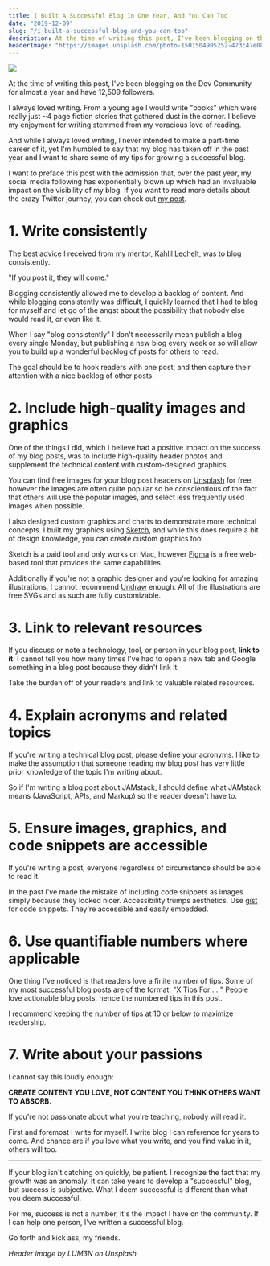 ```yaml
---
title: I Built A Successful Blog In One Year, And You Can Too
date: "2019-12-09"
slug: "/i-built-a-successful-blog-and-you-can-too"
description: At the time of writing this post, I've been blogging on the Dev Community for almost a year and have 12,509 followers.
headerImage: "https://images.unsplash.com/photo-1501504905252-473c47e087f8?ixlib=rb-1.2.1&ixid=eyJhcHBfaWQiOjEyMDd9&auto=format&fit=crop&w=900&q=60"
---
```


<img src="https://images.unsplash.com/photo-1501504905252-473c47e087f8?ixlib=rb-1.2.1&ixid=eyJhcHBfaWQiOjEyMDd9&auto=format&fit=crop&w=900&q=60" />

At the time of writing this post, I've been blogging on the Dev Community for almost a year and have 12,509 followers.

I always loved writing. From a young age I would write "books" which were really just ~4 page fiction stories that gathered dust in the corner. I believe my enjoyment for writing stemmed from my voracious love of reading.

And while I always loved writing, I never intended to make a part-time career of it, yet I'm humbled to say that my blog has taken off in the past year and I want to share some of my tips for growing a successful blog.

I want to preface this post with the admission that, over the past year, my social media following has exponentially blown up which had an invaluable impact on the visibility of my blog. If you want to read more details about the crazy Twitter journey, you can check out [my post](https://dev.to/emmawedekind/how-i-gained-27000-twitter-followers-in-6-months-2hog).

# 1. Write consistently

The best advice I received from my mentor, [Kahlil Lechelt](https://twitter.com/kahliltweets), was to blog consistently.

"If you post it, they will come."

Blogging consistently allowed me to develop a backlog of content. And while blogging consistently was difficult, I quickly learned that I had to blog for myself and let go of the angst about the possibility that nobody else would read it, or even like it.

When I say "blog consistently" I don't necessarily mean publish a blog every single Monday, but publishing a new blog every week or so will allow you to build up a wonderful backlog of posts for others to read.

The goal should be to hook readers with one post, and then capture their attention with a nice backlog of other posts.

# 2. Include high-quality images and graphics

One of the things I did, which I believe had a positive impact on the success of my blog posts, was to include high-quality header photos and supplement the technical content with custom-designed graphics.

You can find free images for your blog post headers on [Unsplash](unsplash.com/) for free, however the images are often quite popular so be conscientious of the fact that others will use the popular images, and select less frequently used images when possible.

I also designed custom graphics and charts to demonstrate more technical concepts. I built my graphics using [Sketch](https://www.sketch.com/), and while this does require a bit of design knowledge, you can create custom graphics too!

Sketch is a paid tool and only works on Mac, however [Figma](https://www.figma.com/) is a free web-based tool that provides the same capabilities.

Additionally if you're not a graphic designer and you're looking for amazing illustrations, I cannot recommend [Undraw](https://undraw.co/) enough. All of the illustrations are free SVGs and as such are fully customizable.

# 3. Link to relevant resources

If you discuss or note a technology, tool, or person in your blog post, **link to it**. I cannot tell you how many times I've had to open a new tab and Google something in a blog post because they didn't link it.

Take the burden off of your readers and link to valuable related resources.

# 4. Explain acronyms and related topics

If you're writing a technical blog post, please define your acronyms. I like to make the assumption that someone reading my blog post has very little prior knowledge of the topic I'm writing about.

So if I'm writing a blog post about JAMstack, I should define what JAMstack means (JavaScript, APIs, and Markup) so the reader doesn't have to.

# 5. Ensure images, graphics, and code snippets are accessible

If you're writing a post, everyone regardless of circumstance should be able to read it.

In the past I've made the mistake of including code snippets as images simply because they looked nicer. Accessibility trumps aesthetics. Use [gist](https://gist.github.com/) for code snippets. They're accessible and easily embedded.

# 6. Use quantifiable numbers where applicable

One thing I've noticed is that readers love a finite number of tips.
Some of my most successful blog posts are of the format: "X Tips For ... " People love actionable blog posts, hence the numbered tips in this post.

I recommend keeping the number of tips at 10 or below to maximize readership.

# 7. Write about your passions

I cannot say this loudly enough:

**CREATE CONTENT YOU LOVE, NOT CONTENT YOU THINK OTHERS WANT TO ABSORB.**

If you're not passionate about what you're teaching, nobody will read it.

First and foremost I write for myself. I write blog I can reference for years to come. And chance are if you love what you write, and you find value in it, others will too.

---

If your blog isn't catching on quickly, be patient. I recognize the fact that my growth was an anomaly. It can take years to develop a "successful" blog, but success is subjective. What I deem successful is different than what you deem successful.

For me, success is not a number, it's the impact I have on the community. If I can help one person, I've written a successful blog.

Go forth and kick ass, my friends.

_Header image by LUM3N on Unsplash_
